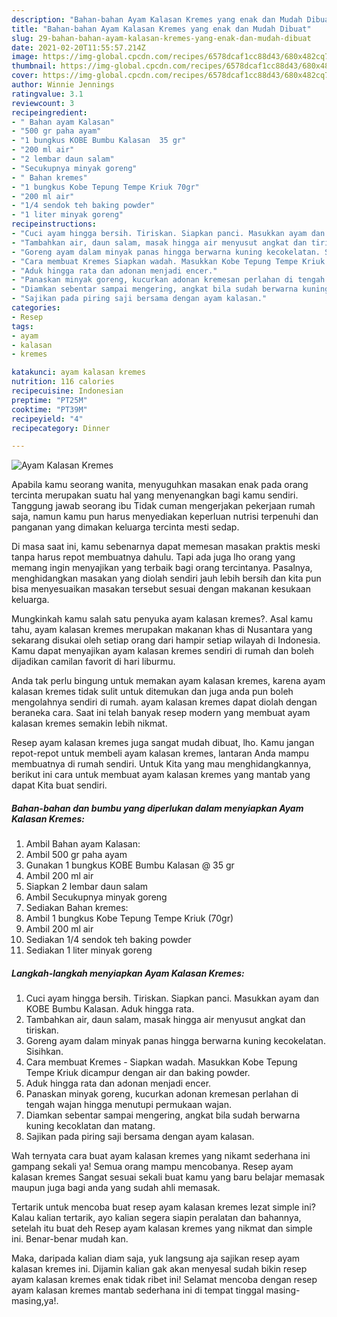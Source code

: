 ```yaml
---
description: "Bahan-bahan Ayam Kalasan Kremes yang enak dan Mudah Dibuat"
title: "Bahan-bahan Ayam Kalasan Kremes yang enak dan Mudah Dibuat"
slug: 29-bahan-bahan-ayam-kalasan-kremes-yang-enak-dan-mudah-dibuat
date: 2021-02-20T11:55:57.214Z
image: https://img-global.cpcdn.com/recipes/6578dcaf1cc88d43/680x482cq70/ayam-kalasan-kremes-foto-resep-utama.jpg
thumbnail: https://img-global.cpcdn.com/recipes/6578dcaf1cc88d43/680x482cq70/ayam-kalasan-kremes-foto-resep-utama.jpg
cover: https://img-global.cpcdn.com/recipes/6578dcaf1cc88d43/680x482cq70/ayam-kalasan-kremes-foto-resep-utama.jpg
author: Winnie Jennings
ratingvalue: 3.1
reviewcount: 3
recipeingredient:
- " Bahan ayam Kalasan"
- "500 gr paha ayam"
- "1 bungkus KOBE Bumbu Kalasan  35 gr"
- "200 ml air"
- "2 lembar daun salam"
- "Secukupnya minyak goreng"
- " Bahan kremes"
- "1 bungkus Kobe Tepung Tempe Kriuk 70gr"
- "200 ml air"
- "1/4 sendok teh baking powder"
- "1 liter minyak goreng"
recipeinstructions:
- "Cuci ayam hingga bersih. Tiriskan. Siapkan panci. Masukkan ayam dan KOBE Bumbu Kalasan. Aduk hingga rata."
- "Tambahkan air, daun salam, masak hingga air menyusut angkat dan tiriskan."
- "Goreng ayam dalam minyak panas hingga berwarna kuning kecokelatan. Sisihkan."
- "Cara membuat Kremes Siapkan wadah. Masukkan Kobe Tepung Tempe Kriuk dicampur dengan air dan baking powder."
- "Aduk hingga rata dan adonan menjadi encer."
- "Panaskan minyak goreng, kucurkan adonan kremesan perlahan di tengah wajan hingga menutupi permukaan wajan."
- "Diamkan sebentar sampai mengering, angkat bila sudah berwarna kuning kecoklatan dan matang."
- "Sajikan pada piring saji bersama dengan ayam kalasan."
categories:
- Resep
tags:
- ayam
- kalasan
- kremes

katakunci: ayam kalasan kremes 
nutrition: 116 calories
recipecuisine: Indonesian
preptime: "PT25M"
cooktime: "PT39M"
recipeyield: "4"
recipecategory: Dinner

---
```



![Ayam Kalasan Kremes](https://img-global.cpcdn.com/recipes/6578dcaf1cc88d43/680x482cq70/ayam-kalasan-kremes-foto-resep-utama.jpg)

Apabila kamu seorang wanita, menyuguhkan masakan enak pada orang tercinta merupakan suatu hal yang menyenangkan bagi kamu sendiri. Tanggung jawab seorang ibu Tidak cuman mengerjakan pekerjaan rumah saja, namun kamu pun harus menyediakan keperluan nutrisi terpenuhi dan panganan yang dimakan keluarga tercinta mesti sedap.

Di masa  saat ini, kamu sebenarnya dapat memesan masakan praktis meski tanpa harus repot membuatnya dahulu. Tapi ada juga lho orang yang memang ingin menyajikan yang terbaik bagi orang tercintanya. Pasalnya, menghidangkan masakan yang diolah sendiri jauh lebih bersih dan kita pun bisa menyesuaikan masakan tersebut sesuai dengan makanan kesukaan keluarga. 



Mungkinkah kamu salah satu penyuka ayam kalasan kremes?. Asal kamu tahu, ayam kalasan kremes merupakan makanan khas di Nusantara yang sekarang disukai oleh setiap orang dari hampir setiap wilayah di Indonesia. Kamu dapat menyajikan ayam kalasan kremes sendiri di rumah dan boleh dijadikan camilan favorit di hari liburmu.

Anda tak perlu bingung untuk memakan ayam kalasan kremes, karena ayam kalasan kremes tidak sulit untuk ditemukan dan juga anda pun boleh mengolahnya sendiri di rumah. ayam kalasan kremes dapat diolah dengan beraneka cara. Saat ini telah banyak resep modern yang membuat ayam kalasan kremes semakin lebih nikmat.

Resep ayam kalasan kremes juga sangat mudah dibuat, lho. Kamu jangan repot-repot untuk membeli ayam kalasan kremes, lantaran Anda mampu membuatnya di rumah sendiri. Untuk Kita yang mau menghidangkannya, berikut ini cara untuk membuat ayam kalasan kremes yang mantab yang dapat Kita buat sendiri.

<!--inarticleads1-->

##### Bahan-bahan dan bumbu yang diperlukan dalam menyiapkan Ayam Kalasan Kremes:

1. Ambil  Bahan ayam Kalasan:
1. Ambil 500 gr paha ayam
1. Gunakan 1 bungkus KOBE Bumbu Kalasan @ 35 gr
1. Ambil 200 ml air
1. Siapkan 2 lembar daun salam
1. Ambil Secukupnya minyak goreng
1. Sediakan  Bahan kremes:
1. Ambil 1 bungkus Kobe Tepung Tempe Kriuk (70gr)
1. Ambil 200 ml air
1. Sediakan 1/4 sendok teh baking powder
1. Sediakan 1 liter minyak goreng




<!--inarticleads2-->

##### Langkah-langkah menyiapkan Ayam Kalasan Kremes:

1. Cuci ayam hingga bersih. Tiriskan. Siapkan panci. Masukkan ayam dan KOBE Bumbu Kalasan. Aduk hingga rata.
1. Tambahkan air, daun salam, masak hingga air menyusut angkat dan tiriskan.
1. Goreng ayam dalam minyak panas hingga berwarna kuning kecokelatan. Sisihkan.
1. Cara membuat Kremes - Siapkan wadah. Masukkan Kobe Tepung Tempe Kriuk dicampur dengan air dan baking powder.
1. Aduk hingga rata dan adonan menjadi encer.
1. Panaskan minyak goreng, kucurkan adonan kremesan perlahan di tengah wajan hingga menutupi permukaan wajan.
1. Diamkan sebentar sampai mengering, angkat bila sudah berwarna kuning kecoklatan dan matang.
1. Sajikan pada piring saji bersama dengan ayam kalasan.




Wah ternyata cara buat ayam kalasan kremes yang nikamt sederhana ini gampang sekali ya! Semua orang mampu mencobanya. Resep ayam kalasan kremes Sangat sesuai sekali buat kamu yang baru belajar memasak maupun juga bagi anda yang sudah ahli memasak.

Tertarik untuk mencoba buat resep ayam kalasan kremes lezat simple ini? Kalau kalian tertarik, ayo kalian segera siapin peralatan dan bahannya, setelah itu buat deh Resep ayam kalasan kremes yang nikmat dan simple ini. Benar-benar mudah kan. 

Maka, daripada kalian diam saja, yuk langsung aja sajikan resep ayam kalasan kremes ini. Dijamin kalian gak akan menyesal sudah bikin resep ayam kalasan kremes enak tidak ribet ini! Selamat mencoba dengan resep ayam kalasan kremes mantab sederhana ini di tempat tinggal masing-masing,ya!.

